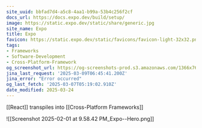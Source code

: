 ```yaml
---
site_uuid: bbfad7d4-a5c8-4aa1-b99a-53b4c256f2cf
docs_url: https://docs.expo.dev/build/setup/
image: https://static.expo.dev/static/share/generic.jpg
site_name: Expo
title: Expo
favicon: https://static.expo.dev/static/favicons/favicon-light-32x32.png
tags:
- Frameworks
- Software-Development
- Cross-Platform-Framework
og_screenshot_url: https://og-screenshots-prod.s3.amazonaws.com/1366x768/80/false/4efac47eec47d1dafe1f0061f66d9e05a4d48f06f02cf8199033fc4668969663.jpeg
jina_last_request: '2025-03-09T06:45:41.200Z'
jina_error: "Error occurred"
og_last_fetch: '2025-03-07T05:19:02.910Z'
date_modified: 2025-03-24
---
```



[[React]] transpiles into [[Cross-Platform Frameworks]]

![[Screenshot 2025-02-01 at 9.58.42 PM_Expo--Hero.png]]

